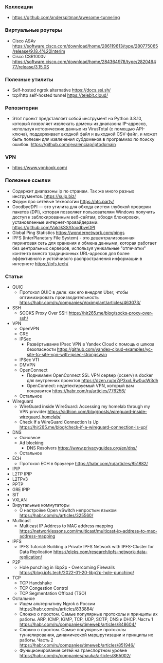 
### Коллекции

- https://github.com/anderspitman/awesome-tunneling

### Виртуальные роутеры

- Cisco ASAv https://software.cisco.com/download/home/286119613/type/280775065/release/9.18.4%20Interim
- Cisco CSR1000v https://software.cisco.com/download/home/284364978/type/282046477/release/3.15.0S

### Полезные утилиты

- Self-hosted ngrok alternative https://docs.ssi.sh/
- tcp/http self-hosted tunnel https://telebit.cloud/

### Репозитории

- Этот проект представляет собой инструмент на Python 3.8.10, который позволяет извлекать домены из диапазона IP-адресов, используя исторические данные из VirusTotal (с помощью API-ключа), поддерживает входной файл и выходной CSV-файл, и может быть полезен для извлечения субдоменов в программах по поиску ошибок. https://github.com/jevalenciap/iptodomain

### VPN

- https://www.vpnbook.com/

### Полезные ссылки

- Содержит диапазоны ip по странам. Так же много разных инструментов. https://suip.biz/
- Форум про сетевые технологии https://ntc.party/
- GoodbyeDPI — это утилита для обхода систем глубокой проверки пакетов (DPI), которая позволяет пользователям Windows получить доступ к заблокированным веб-сайтам, обходя блокировки, установленные интернет-провайдерами. https://github.com/ValdikSS/GoodbyeDPI
- Global Ping Statistics https://wondernetwork.com/pings
- IPFS (InterPlanetary File System) - это децентрализованная пиринговая сеть для хранения и обмена данными, которая работает без центральных серверов, используя уникальные "отпечатки" контента вместо традиционных URL-адресов для более эффективного и устойчивого распространения информации в интернете https://ipfs.tech/

### Статьи

- QUIC
    - Протокол QUIC в деле: как его внедрял Uber, чтобы оптимизировать производительность https://habr.com/ru/companies/Voximplant/articles/463073/
- SSH
    - SOCKS Proxy Over SSH https://hjr265.me/blog/socks-proxy-over-ssh/
- VPN
    - OpenVPN
    - GRE
    - IPSec
        - Развёртывание IPsec VPN в Yandex Cloud с помощью шлюза безопасности https://github.com/yandex-cloud-examples/yc-site-to-site-vpn-with-ipsec-strongswan
    - IPSec VTI
    - DMVPN
    - OpenConnect
        - Поднимаем OpenConnect SSL VPN сервер (ocserv) в docker для внутренних проектов https://dzen.ru/a/ZjP3xxLRw0ucW3dh
        - OpenConnect: недетектируемый VPN, который вам понравится https://habr.com/ru/articles/776256/
    - Остальное    
- Wireguard
    - WireGuard inside WireGuard: Accessing my homelab through my VPN provider https://sidhion.com/blog/posts/wireguard-inside-wireguard-homelab/
    - Check If a WireGuard Connection Is Up https://hjr265.me/blog/check-if-a-wireguard-connection-is-up/
- DNS
    - Основное
    - Ad blocking
        - DNS Resolvers https://www.privacyguides.org/en/dns/
    - Остальное
- ECH
    - Протокол ECH в браузере https://habr.com/ru/articles/851882/
- IPIP
- L2TP IPIP
- L2TPv3
- PPTP
- GRE IPIP
- SIT
- VXLAN
- Вирутальные коммутаторы
    - О настройке Open vSwitch непростым языком https://habr.com/ru/articles/325560/ 
- Multicast
    - Multicast IP Address to MAC address mapping https://networklessons.com/multicast/multicast-ip-address-to-mac-address-mapping
- IPFS
    - IPFS Tutorial: Building a Private IPFS Network with IPFS-Cluster for Data Replication https://eleks.com/research/ipfs-network-data-replication/
- P2P
    - Hole punching in libp2p - Overcoming Firewalls https://blog.ipfs.tech/2022-01-20-libp2p-hole-punching/
- TCP
    - TCP Handshake
    - TCP Congestion Control
    - TCP Segmentation Offload (TSO)
- Остальное
    - Ищем альтернативу Ngrok в России https://habr.com/ru/articles/833884/
    - Сложно о простом. Самые популярные протоколы и принципы их работы. ARP, ICMP, IGMP, TCP, UDP, SCTP, DNS и DHCP. Часть 1 https://habr.com/ru/companies/timeweb/articles/848604/
    - Сложно о простом. Самые популярные протоколы туннелирования, динамической маршрутизации и принципы их работы. Часть 2 https://habr.com/ru/companies/timeweb/articles/851946/
    - Функционирование сетей на транспортном уровне https://habr.com/ru/companies/nauka/articles/865002/
